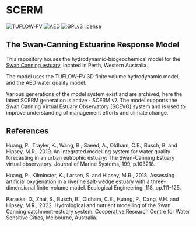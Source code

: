 

# SCERM


[![TUFLOW-FV](https://img.shields.io/badge/TUFLOW--FV-2020.008-yellow)](https://tuflow.com/products/tuflow-fv/)
[![AED](https://img.shields.io/badge/AED-2.0.0-brightgreen)](https://aquatic.science.uwa.edu.au/research/models/AED/quickstart.html)
[![GPLv3 license](https://img.shields.io/badge/License-GPLv3-blue.svg)](http://perso.crans.org/besson/LICENSE.html)


## The Swan-Canning Estuarine Response Model

This repository houses the hydrodynamic-biogeochemical model for the [Swan Canning estuary](https://parks.dpaw.wa.gov.au/park/swan-canning-riverpark), located in Perth, Western Australia. 

The model uses the TUFLOW-FV 3D finite volume hydrodynamic model, and the AED water quality model.

Various generations of the model system exist and are archived; here the latest SCERM generation is active - SCERM v7. The model supports the Swan Canning Virtual Estuary Observatory (SCEVO) system and is used to improve understanding of management efforts and climate change.

## References

Huang, P., Trayler, K., Wang, B., Saeed, A., Oldham, C.E., Busch, B. and Hipsey, M.R., 2019. An integrated modelling system for water quality forecasting in an urban eutrophic estuary: The Swan-Canning Estuary virtual observatory. Journal of Marine Systems, 199, p.103218.

Huang, P., Kilminster, K., Larsen, S. and Hipsey, M.R., 2018. Assessing artificial oxygenation in a riverine salt-wedge estuary with a three-dimensional finite-volume model. Ecological Engineering, 118, pp.111-125.

Paraska, D., Zhai, S., Busch, B., Oldham, C.E., Huang, P., Dang, V.H. and Hipsey, M.R., 2022. Hydrological and nutrient modelling of the Swan Canning catchment-estuary system. Cooperative Research Centre for Water Sensitive Cities, Melbourne, Australia. 
